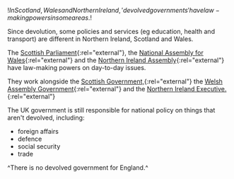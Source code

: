 $!In Scotland, Wales and Northern Ireland, 'devolved governments' have law-making powers in some areas.$!

Since devolution, some policies and services (eg education, health and transport) are different in Northern Ireland, Scotland and Wales. 

The [Scottish Parliament](http://www.scottish.parliament.uk/ "Scottish Parliament website"){:rel="external"}, the [National Assembly for Wales](http://www.assemblywales.org/ "National Assembly for Wales website"){:rel="external"} and the [Northern Ireland Assembly](http://www.niassembly.gov.uk/ "Northern Ireland Assembly website"){:rel="external"}  have law-making powers on day-to-day issues.

They work alongside the [Scottish Government,](http://home.scotland.gov.uk/home "Scottish Government website"){:rel="external"} the [Welsh Assembly Government](http://new.wales.gov.uk/?lang=en "Welsh Assembly Government website"){:rel="external"} and the [Northern Ireland Executive.](http://www.northernireland.gov.uk/ "Northern Ireland Executive website"){:rel="external"}

The UK government is still responsible for national policy on things that aren't devolved, including:

- foreign affairs
- defence
- social security
- trade

^There is no devolved government for England.^





